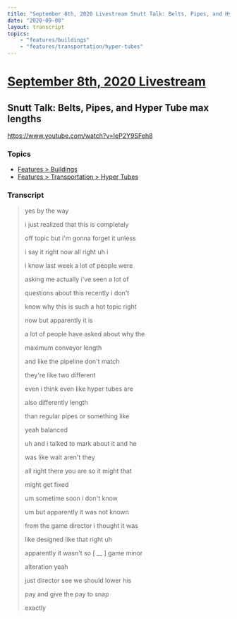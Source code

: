 ```yaml
---
title: "September 8th, 2020 Livestream Snutt Talk: Belts, Pipes, and Hyper Tube max lengths"
date: "2020-09-08"
layout: transcript
topics:
    - "features/buildings"
    - "features/transportation/hyper-tubes"
---
```

# [September 8th, 2020 Livestream](../2020-09-08.md)
## Snutt Talk: Belts, Pipes, and Hyper Tube max lengths
https://www.youtube.com/watch?v=IeP2Y9SFeh8

### Topics
* [Features > Buildings](../topics/features/buildings.md)
* [Features > Transportation > Hyper Tubes](../topics/features/transportation/hyper-tubes.md)

### Transcript

> yes by the way
>
> i just realized that this is completely
>
> off topic but i'm gonna forget it unless
>
> i say it right now all right uh i
>
> i know last week a lot of people were
>
> asking me actually i've seen a lot of
>
> questions about this recently i don't
>
> know why this is such a hot topic right
>
> now but apparently it is
>
> a lot of people have asked about why the
>
> maximum conveyor length
>
> and like the pipeline don't match
>
> they're like two different
>
> even i think even like hyper tubes are
>
> also differently length
>
> than regular pipes or something like
>
> yeah balanced
>
> uh and i talked to mark about it and he
>
> was like wait aren't they
>
> all right there you are so it might that
>
> might get fixed
>
> um sometime soon i don't know
>
> um but apparently it was not known
>
> from the game director i thought it was
>
> like designed like that right uh
>
> apparently it wasn't so [ __ ] game minor
>
> alteration yeah
>
> just director see we should lower his
>
> pay and give the pay to snap
>
> exactly
